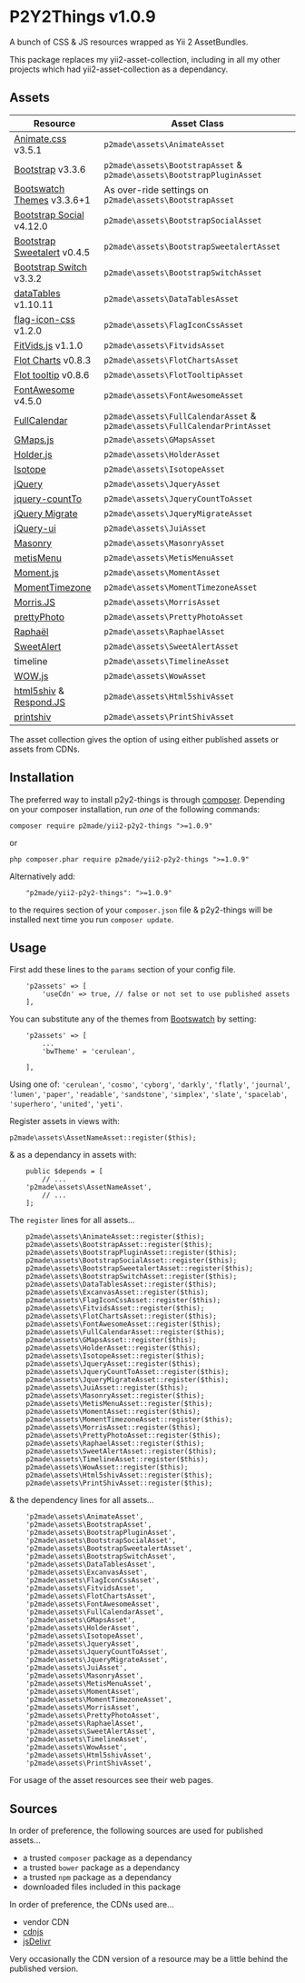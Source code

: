 P2Y2Things v1.0.9
=================

A bunch of CSS & JS resources wrapped as Yii 2 AssetBundles.

This package replaces my yii2-asset-collection, including in all my other projects which had yii2-asset-collection as a dependancy.

Assets
------

Resource | Asset Class
-------- | -----------
[Animate.css](http://daneden.github.io/animate.css/) v3.5.1 | `p2made\assets\AnimateAsset`
[Bootstrap](http://getbootstrap.com) v3.3.6 | `p2made\assets\BootstrapAsset` & `p2made\assets\BootstrapPluginAsset`
[Bootswatch Themes](http://bootswatch.com) v3.3.6+1 | As over-ride settings on `p2made\assets\BootstrapAsset`
[Bootstrap Social](https://lipis.github.io/bootstrap-social/) v4.12.0 | `p2made\assets\BootstrapSocialAsset`
[Bootstrap Sweetalert](http://lipis.github.io/bootstrap-sweetalert/) v0.4.5 | `p2made\assets\BootstrapSweetalertAsset`
[Bootstrap Switch](http://www.bootstrap-switch.org) v3.3.2 | `p2made\assets\BootstrapSwitchAsset`
[dataTables](http://datatables.net) v1.10.11 | `p2made\assets\DataTablesAsset`
[flag-icon-css](https://lipis.github.io/flag-icon-css/) v1.2.0 | `p2made\assets\FlagIconCssAsset`
[FitVids.js](http://fitvidsjs.com) v1.1.0  | `p2made\assets\FitvidsAsset`
[Flot Charts](http://www.flotcharts.org) v0.8.3 | `p2made\assets\FlotChartsAsset`
[Flot tooltip](https://github.com/krzysu/flot.tooltip) v0.8.6 | `p2made\assets\FlotTooltipAsset` |
[FontAwesome](http://fortawesome.github.io/Font-Awesome/) v4.5.0 | `p2made\assets\FontAwesomeAsset`
[FullCalendar](http://fullcalendar.io) | `p2made\assets\FullCalendarAsset` & `p2made\assets\FullCalendarPrintAsset`
[GMaps.js](https://hpneo.github.io/gmaps/) | `p2made\assets\GMapsAsset`
[Holder.js](http://imsky.github.io/holder/) | `p2made\assets\HolderAsset`
[Isotope](http://isotope.metafizzy.co) | `p2made\assets\IsotopeAsset`
[jQuery](http://jquery.com) | `p2made\assets\JqueryAsset`
[jquery-countTo](https://github.com/mhuggins/jquery-countTo) | `p2made\assets\JqueryCountToAsset`
[jQuery Migrate](http://jquery.com) | `p2made\assets\JqueryMigrateAsset`
[jQuery-ui](http://jqueryui.com) | `p2made\assets\JuiAsset`
[Masonry](http://masonry.desandro.com) | `p2made\assets\MasonryAsset`
[metisMenu](https://github.com/onokumus/metisMenu) | `p2made\assets\MetisMenuAsset`
[Moment.js](http://momentjs.com/) | `p2made\assets\MomentAsset`
[MomentTimezone](http://momentjs.com/timezone/) | `p2made\assets\MomentTimezoneAsset`
[Morris.JS](http://morrisjs.github.io/morris.js/) | `p2made\assets\MorrisAsset`
[prettyPhoto](http://www.no-margin-for-errors.com/projects/prettyphoto-jquery-lightbox-clone/) | `p2made\assets\PrettyPhotoAsset`
[Raphaël](http://raphaeljs.com) | `p2made\assets\RaphaelAsset`
[SweetAlert](http://t4t5.github.io/sweetalert/) | `p2made\assets\SweetAlertAsset`
timeline | `p2made\assets\TimelineAsset`
[WOW.js](http://mynameismatthieu.com/WOW/) | `p2made\assets\WowAsset`
[html5shiv](https://github.com/afarkas/html5shiv) & [Respond.JS](https://github.com/scottjehl/Respond) | `p2made\assets\Html5shivAsset`
[printshiv](https://github.com/afarkas/html5shiv) | `p2made\assets\PrintShivAsset`

The asset collection gives the option of using either published assets or assets from CDNs.

Installation
------------

The preferred way to install p2y2-things is through [composer](http://getcomposer.org/download/).
Depending on your composer installation, run *one* of the following commands:

```
composer require p2made/yii2-p2y2-things ">=1.0.9"
```

or

```
php composer.phar require p2made/yii2-p2y2-things ">=1.0.9"
```

Alternatively add:

```
	"p2made/yii2-p2y2-things": ">=1.0.9"
```

to the requires section of your `composer.json` file & p2y2-things will be installed next time you run `composer update`.

Usage
-----

First add these lines to the `params` section of your config file.

```
	'p2assets' => [
		'useCdn' => true, // false or not set to use published assets
	],
```

You can substitute any of the themes from [Bootswatch](http://bootswatch.com) by setting:

```
	'p2assets' => [
		...
		'bwTheme' = 'cerulean',

	],
```

Using one of: `'cerulean'`, `'cosmo'`, `'cyborg'`, `'darkly'`, `'flatly'`, `'journal'`, `'lumen'`, `'paper'`, `'readable'`, `'sandstone'`, `'simplex'`, `'slate'`, `'spacelab'`, `'superhero'`, `'united'`, `'yeti'`.


Register assets in views with:

```
p2made\assets\AssetNameAsset::register($this);
```

& as a dependancy in assets with:

```
	public $depends = [
		// ...
	'p2made\assets\AssetNameAsset',
		// ...
	];
```

The `register` lines for all assets...

```
	p2made\assets\AnimateAsset::register($this);
	p2made\assets\BootstrapAsset::register($this);
	p2made\assets\BootstrapPluginAsset::register($this);
	p2made\assets\BootstrapSocialAsset::register($this);
	p2made\assets\BootstrapSweetalertAsset::register($this);
	p2made\assets\BootstrapSwitchAsset::register($this);
	p2made\assets\DataTablesAsset::register($this);
	p2made\assets\ExcanvasAsset::register($this);
	p2made\assets\FlagIconCssAsset::register($this);
	p2made\assets\FitvidsAsset::register($this);
	p2made\assets\FlotChartsAsset::register($this);
	p2made\assets\FontAwesomeAsset::register($this);
	p2made\assets\FullCalendarAsset::register($this);
	p2made\assets\GMapsAsset::register($this);
	p2made\assets\HolderAsset::register($this);
	p2made\assets\IsotopeAsset::register($this);
	p2made\assets\JqueryAsset::register($this);
	p2made\assets\JqueryCountToAsset::register($this);
	p2made\assets\JqueryMigrateAsset::register($this);
	p2made\assets\JuiAsset::register($this);
	p2made\assets\MasonryAsset::register($this);
	p2made\assets\MetisMenuAsset::register($this);
	p2made\assets\MomentAsset::register($this);
	p2made\assets\MomentTimezoneAsset::register($this);
	p2made\assets\MorrisAsset::register($this);
	p2made\assets\PrettyPhotoAsset::register($this);
	p2made\assets\RaphaelAsset::register($this);
	p2made\assets\SweetAlertAsset::register($this);
	p2made\assets\TimelineAsset::register($this);
	p2made\assets\WowAsset::register($this);
	p2made\assets\Html5shivAsset::register($this);
	p2made\assets\PrintShivAsset::register($this);
```

& the dependency lines for all assets...

```
	'p2made\assets\AnimateAsset',
	'p2made\assets\BootstrapAsset',
	'p2made\assets\BootstrapPluginAsset',
	'p2made\assets\BootstrapSocialAsset',
	'p2made\assets\BootstrapSweetalertAsset',
	'p2made\assets\BootstrapSwitchAsset',
	'p2made\assets\DataTablesAsset',
	'p2made\assets\ExcanvasAsset',
	'p2made\assets\FlagIconCssAsset',
	'p2made\assets\FitvidsAsset',
	'p2made\assets\FlotChartsAsset',
	'p2made\assets\FontAwesomeAsset',
	'p2made\assets\FullCalendarAsset',
	'p2made\assets\GMapsAsset',
	'p2made\assets\HolderAsset',
	'p2made\assets\IsotopeAsset',
	'p2made\assets\JqueryAsset',
	'p2made\assets\JqueryCountToAsset',
	'p2made\assets\JqueryMigrateAsset',
	'p2made\assets\JuiAsset',
	'p2made\assets\MasonryAsset',
	'p2made\assets\MetisMenuAsset',
	'p2made\assets\MomentAsset',
	'p2made\assets\MomentTimezoneAsset',
	'p2made\assets\MorrisAsset',
	'p2made\assets\PrettyPhotoAsset',
	'p2made\assets\RaphaelAsset',
	'p2made\assets\SweetAlertAsset',
	'p2made\assets\TimelineAsset',
	'p2made\assets\WowAsset',
	'p2made\assets\Html5shivAsset',
	'p2made\assets\PrintShivAsset',
```

For usage of the asset resources see their web pages.

Sources
-------

In order of preference, the following sources are used for published assets...

- a trusted `composer` package as a dependancy
- a trusted `bower` package as a dependancy
- a trusted `npm` package as a dependancy
- downloaded files included in this package

In order of preference, the CDNs used are...

- vendor CDN
- [cdnjs](https://cdnjs.com/)
- [jsDelivr](http://www.jsdelivr.com/)

Very occasionally the CDN version of a resource may be a little behind the published version.



